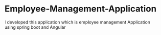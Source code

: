# Employee-Management-Application
I developed this application which is employee management Application using spring boot and Angular
